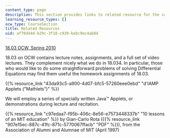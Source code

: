 ```yaml
---
content_type: page
description: This section provides links to related resource for the course.
learning_resource_types: []
ocw_type: CourseSection
title: Related Resources
uid: af70d44d-b29c-3f18-c939-babc9ec4ab8d
---
```


[18.03 OCW, Spring 2010](/courses/18-03-differential-equations-spring-2010)

18.03 on OCW contains lecture notes, assignments, and a full set of video lectures. They complement nicely what we do in 18.034. In particular, those who would like to do some straightforward problems of solving Differential Equations may find them useful the homework assignments of 18.03.

{{% resource_link "43da93c5-a900-4d07-bfc5-57260eee0ebd" "d'IAMP Applets (\"Mathlets\")" %}}

We will employ a series of specially written Java™ Applets, or demonstrations during lecture and recitation.

{{% resource_link "c97edaa7-f95b-406c-8e56-e7573448337b" "10 lessons of an MIT education" %}} by Gian-Carlo Rota ({{% resource_link "907e15ec-887c-41fc-871c-5770067ffacb" "PDF" %}}), from the Association of Alumni and Alumnae of MIT (April 1997)